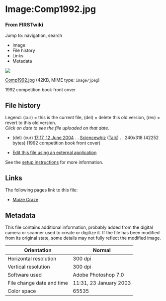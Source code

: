 

# Image:Comp1992.jpg

### From FIRSTwiki

Jump to: navigation, search

  * Image
  * File history
  * Links
  * Metadata

![](/media/a/af/Comp1992.jpg)

[Comp1992.jpg](/media/a/af/Comp1992.jpg "Comp1992.jpg" ) (42KB, MIME type:
`image/jpeg`)

1992 competition book front cover

## File history

Legend: (cur) = this is the current file, (del) = delete this old version,
(rev) = revert to this old version.  
_Click on date to see the file uploaded on that date_.

  * (del) (cur) [17:17, 12 June 2004](/media/a/af/Comp1992.jpg "/media/a/af/Comp1992.jpg" ) . . [Sciencewhiz](User:Sciencewhiz "User:Sciencewhiz" ) ([Talk](/index.php?title=User_talk:Sciencewhiz&action=edit "User talk:Sciencewhiz" )) . . 240x318 (42252 bytes) (1992 competition book front cover)
  

  * [Edit this file using an external application](/index.php?title=Image:Comp1992.jpg&action=edit&externaledit=true&mode=file "Image:Comp1992.jpg" )

See the [setup
instructions](http://meta.wikimedia.org/wiki/Help:External_editors
"http://meta.wikimedia.org/wiki/Help:External_editors" ) for more information.

## Links

The following pages link to this file:

  * [Maize Craze](Maize_Craze "Maize Craze" )

## Metadata

This file contains additional information, probably added from the digital
camera or scanner used to create or digitize it. If the file has been modified
from its original state, some details may not fully reflect the modified
image.

Orientation |  Normal  
---|---  
Horizontal resolution |  300 dpi  
Vertical resolution |  300 dpi  
Software used |  Adobe Photoshop 7.0  
File change date and time |  11:31, 23 January 2003  
Color space |  65535  
  
